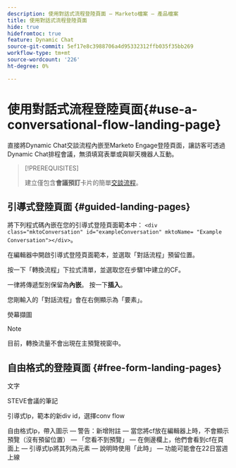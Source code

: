 ```yaml
---
description: 使用對話式流程登陸頁面 — Marketo檔案 — 產品檔案
title: 使用對話式流程登陸頁面
hide: true
hidefromtoc: true
feature: Dynamic Chat
source-git-commit: 5ef17e8c3988706a4d95332312ffb035f35bb269
workflow-type: tm+mt
source-wordcount: '226'
ht-degree: 0%

---
```


# 使用對話式流程登陸頁面{#use-a-conversational-flow-landing-page}

直接將Dynamic Chat交談流程內嵌至Marketo Engage登陸頁面，讓訪客可透過Dynamic Chat排程會議，無須填寫表單或與聊天機器人互動。

>[!PREREQUISITES]
>
>建立僅包含&#x200B;**會議預訂**&#x200B;卡片的簡單[交談流程](/help/marketo/product-docs/demand-generation/dynamic-chat/automated-chat/create-a-conversational-flow.md)。

## 引導式登陸頁面 {#guided-landing-pages}

將下列程式碼內嵌在您的引導式登陸頁面範本中： `<div class="mktoConversation" id="exampleConversation" mktoName= "Example Conversation"></div>`。

在編輯器中開啟引導式登陸頁面範本，並選取「對話流程」預留位置。

按一下「轉換流程」下拉式清單，並選取您在步驟1中建立的CF。

一律將傳遞型別保留為&#x200B;**內嵌**。 按一下&#x200B;**插入**。

您剛輸入的「對話流程」會在右側顯示為「要素」。

熒幕擷圖

>[!NOTE]
>
>目前，轉換流量不會出現在主預覽視窗中。

## 自由格式的登陸頁面 {#free-form-landing-pages}

文字


STEVE會議的筆記

引導式lp，範本的新div id，選擇conv flow

自由格式lp，帶入圖示 — 警告：新增附註 — 當您將cf放在編輯器上時，不會顯示預覽（沒有預留位置） — 「您看不到預覽」 — 在側邊欄上，他們會看到cf在頁面上 — 引導式lp將其列為元素 — 說明時使用「此時」 — 功能可能會在22日當週上線

